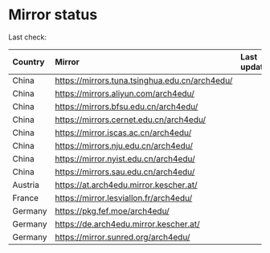 <script src="./time.js"></script>
# Mirror status
Last check: <script type="text/javascript">localize(1729043133.925828);</script>

|Country|Mirror|Last update|
|:------|:-----|:----------|
|China|https://mirrors.tuna.tsinghua.edu.cn/arch4edu/|<script type="text/javascript">localize(1729017807);</script>|
|China|https://mirrors.aliyun.com/arch4edu/|<script type="text/javascript">localize(1729017807);</script>|
|China|https://mirrors.bfsu.edu.cn/arch4edu/|<script type="text/javascript">localize(1729017807);</script>|
|China|https://mirrors.cernet.edu.cn/arch4edu/|<script type="text/javascript">localize(1729017807);</script>|
|China|https://mirror.iscas.ac.cn/arch4edu/|<script type="text/javascript">localize(1729017807);</script>|
|China|https://mirrors.nju.edu.cn/arch4edu/|<script type="text/javascript">localize(1728931274);</script>|
|China|https://mirror.nyist.edu.cn/arch4edu/|<script type="text/javascript">localize(1728974776);</script>|
|China|https://mirrors.sau.edu.cn/arch4edu/|<script type="text/javascript">localize(1729017807);</script>|
|Austria|https://at.arch4edu.mirror.kescher.at/|<script type="text/javascript">localize(1729017807);</script>|
|France|https://mirror.lesviallon.fr/arch4edu/|<script type="text/javascript">localize(1729017807);</script>|
|Germany|https://pkg.fef.moe/arch4edu/|<script type="text/javascript">localize(1729017807);</script>|
|Germany|https://de.arch4edu.mirror.kescher.at/|<script type="text/javascript">localize(1729017807);</script>|
|Germany|https://mirror.sunred.org/arch4edu/|<script type="text/javascript">localize(1729017807);</script>|

<script src="./tablefilter/tablefilter.js"></script>
<script src="./table.js"></script>